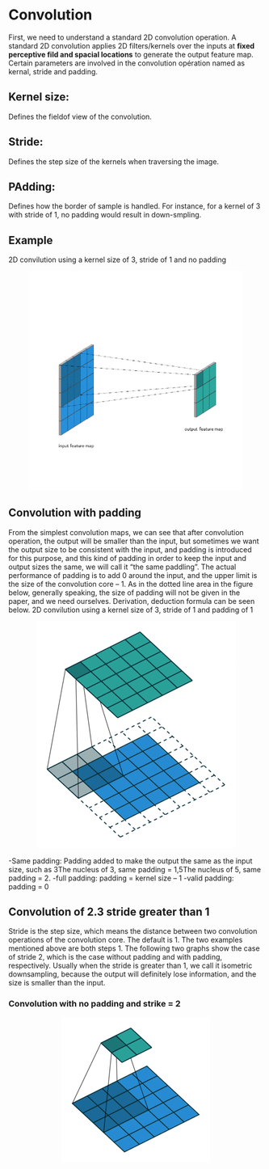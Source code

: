 # Convolution
First, we need to understand a standard 2D convolution operation. A standard 2D convolution applies 2D filters/kernels over the inputs at **fixed perceptive fild and spacial locations** to generate the output feature map. Certain parameters are involved in the convolution opération named as kernal, stride and padding.

## Kernel size:
Defines the fieldof view of the convolution.

## Stride:
Defines the step size of the kernels when traversing the image.

## PAdding:
Defines how the border of sample is handled. For instance, for a kernel of 3 with stride of 1, no padding would result in down-smpling.
## Example
2D convilution using a kernel size of 3, stride of 1 and no padding
<figure>
  <p align="center">
  <img src=Image/conv.gif  with=30%/>
  </p>
</figure>

## Convolution with padding

From the simplest convolution maps, we can see that after convolution operation, the output will be smaller than the input, but sometimes we want the output size to be consistent with the input, and padding is introduced for this purpose, and this kind of padding in order to keep the input and output sizes the same, we will call it “the same paddling”. The actual performance of padding is to add 0 around the input, and the upper limit is the size of the convolution core – 1. As in the dotted line area in the figure below, generally speaking, the size of padding will not be given in the paper, and we need ourselves. Derivation, deduction formula can be seen below.
2D convilution using a kernel size of 3, stride of 1 and padding of 1


<figure>
  <p align="center">
  <img src=Image/convpadding1.gif  with=30%/>
  </p>
</figure>

-Same padding: Padding added to make the output the same as the input size, such as 3The nucleus of 3, same padding = 1,5The nucleus of 5, same padding = 2.
-full padding: padding = kernel size – 1
-valid padding: padding = 0

## Convolution of 2.3 stride greater than 1

Stride is the step size, which means the distance between two convolution operations of the convolution core. The default is 1. The two examples mentioned above are both steps 1. The following two graphs show the case of stride 2, which is the case without padding and with padding, respectively. Usually when the stride is greater than 1, we call it isometric downsampling, because the output will definitely lose information, and the size is smaller than the input.

### Convolution with no padding and strike = 2
<figure>
  <p align="center">
  <img src=Image/convNopaddingStrike2.gif  with=50%/>
  </p>
</figure>
